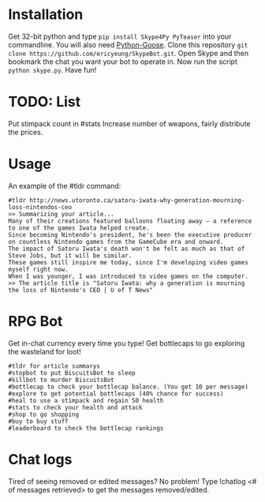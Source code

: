 Installation
==============

Get 32-bit python and type ```pip install Skype4Py PyTeaser``` into your commandline. You will also need [Python-Goose](https://github.com/grangier/python-goose). 
Clone this repository ```git clone https://github.com/ericyeung/SkypeBot.git```. 
Open Skype and then bookmark the chat you want your bot to operate in. Now run the script ```python skype.py```. Have fun! 

TODO: List
==============
Put stimpack count in #stats
Increase number of weapons, fairly distribute the prices. 

Usage 
==============

An example of the #tldr command: 
```
#tldr http://news.utoronto.ca/satoru-iwata-why-generation-mourning-loss-nintendos-ceo
>> Summarizing your article...
Many of their creations featured balloons floating away – a reference to one of the games Iwata helped create.
Since becoming Nintendo's president, he's been the executive producer on countless Nintendo games from the GameCube era and onward.
The impact of Satoru Iwata's death won't be felt as much as that of Steve Jobs, but it will be similar.
These games still inspire me today, since I'm developing video games myself right now.
When I was younger, I was introduced to video games on the computer.
>> The article title is "Satoru Iwata: why a generation is mourning the loss of Nintendo's CEO | U of T News"
```

RPG Bot
==============
Get in-chat currency every time you type! Get bottlecaps to go exploring the wasteland for loot! 
```
#tldr for article summarys
#stopbot to put BiscuitsBot to sleep
#killbot to murder BiscuitsBot
#bottlecap to check your bottlecap balance. (You get 10 per message)
#explore to get potential bottlecaps (40% chance for success)
#heal to use a stimpack and regain 50 health
#stats to check your health and attack
#shop to go shopping
#buy to buy stuff
#leaderboard to check the bottlecap rankings
```

Chat logs
==============
Tired of seeing removed or edited messages? No problem! Type !chatlog <# of messages retrieved> to get the messages removed/edited. 
